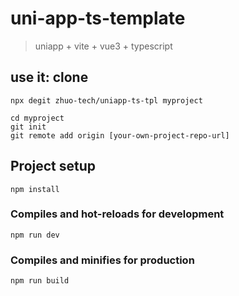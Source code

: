# uni-app-ts-template

> uniapp + vite + vue3 + typescript

## use it: clone

```
npx degit zhuo-tech/uniapp-ts-tpl myproject

cd myproject
git init
git remote add origin [your-own-project-repo-url]
```

## Project setup
```
npm install
```

### Compiles and hot-reloads for development
```
npm run dev
```

### Compiles and minifies for production
```
npm run build
```